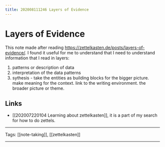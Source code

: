 ```yaml
---
title: 202008111246 Layers of Evidence
---
```


# Layers of Evidence

This note made after reading <https://zettelkasten.de/posts/layers-of-evidence/>. I found it useful for me to understand that I need to understand information that I read in layers:

1. patterns or description of data
2. interpretation of the data patterns
3. sythesis -  take the entities as building blocks for the bigger picture. make meaning for the context. link to the writing environment. the broader picture or theme.

## Links

- [[202007220104 Learning about zettelkasten]], it is a part of my search for how to do zettels.

---

Tags: [[note-taking]], [[zettelkasten]]

---